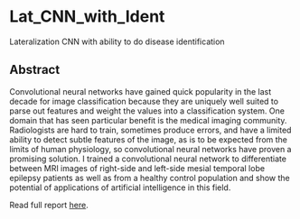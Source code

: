 # Lat_CNN_with_Ident
Lateralization CNN with ability to do disease identification

## Abstract
Convolutional neural networks have gained quick popularity in the last decade for image classification because they are uniquely well suited to parse out features and weight the values into a classification system. One domain that has seen particular benefit is the medical imaging community. Radiologists are hard to train, sometimes produce errors, and have a limited ability to detect subtle features of the image, as is to be expected from the limits of human physiology, so convolutional neural networks have proven a promising solution. I trained a convolutional neural network to differentiate between MRI images of right-side and left-side mesial temporal lobe epilepsy patients as well as from a healthy control population and show the potential of applications of artificial intelligence in this field.

Read full report [here](Lat_CNN_with_Ident/Lateralization_CNN_with_Identification.pdf).
